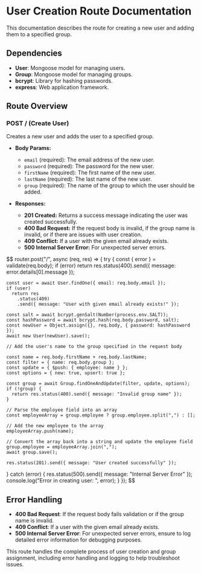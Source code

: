 # User Creation Route Documentation

This documentation describes the route for creating a new user and adding them to a specified group.

## Dependencies

- **User**: Mongoose model for managing users.
- **Group**: Mongoose model for managing groups.
- **bcrypt**: Library for hashing passwords.
- **express**: Web application framework.

## Route Overview

### POST / (Create User)

Creates a new user and adds the user to a specified group.

- **Body Params:**

  - `email` (required): The email address of the new user.
  - `password` (required): The password for the new user.
  - `firstName` (required): The first name of the new user.
  - `lastName` (required): The last name of the new user.
  - `group` (required): The name of the group to which the user should be added.

- **Responses:**
  - **201 Created:** Returns a success message indicating the user was created successfully.
  - **400 Bad Request:** If the request body is invalid, if the group name is invalid, or if there are issues with user creation.
  - **409 Conflict:** If a user with the given email already exists.
  - **500 Internal Server Error:** For unexpected server errors.

$$
router.post("/", async (req, res) => {
  try {
    const { error } = validate(req.body);
    if (error)
      return res.status(400).send({ message: error.details[0].message });

    const user = await User.findOne({ email: req.body.email });
    if (user)
      return res
        .status(409)
        .send({ message: "User with given email already exists!" });

    const salt = await bcrypt.genSalt(Number(process.env.SALT));
    const hashPassword = await bcrypt.hash(req.body.password, salt);
    const newUser = Object.assign({}, req.body, { password: hashPassword });
    await new User(newUser).save();

    // Add the user's name to the group specified in the request body

    const name = req.body.firstName + req.body.lastName;
    const filter = { name: req.body.group };
    const update = { $push: { employee: name } };
    const options = { new: true, upsert: true };

    const group = await Group.findOneAndUpdate(filter, update, options);
    if (!group) {
      return res.status(400).send({ message: "Invalid group name" });
    }

    // Parse the employee field into an array
    const employeeArray = group.employee ? group.employee.split(",") : [];

    // Add the new employee to the array
    employeeArray.push(name);

    // Convert the array back into a string and update the employee field
    group.employee = employeeArray.join(",");
    await group.save();

    res.status(201).send({ message: "User created successfully" });
  } catch (error) {
    res.status(500).send({ message: "Internal Server Error" });
    console.log("Error in creating user: ", error);
  }
});
$$

## Error Handling

- **400 Bad Request**: If the request body fails validation or if the group name is invalid.
- **409 Conflict**: If a user with the given email already exists.
- **500 Internal Server Error**: For unexpected server errors, ensure to log detailed error information for debugging purposes.

This route handles the complete process of user creation and group assignment, including error handling and logging to help troubleshoot issues.
